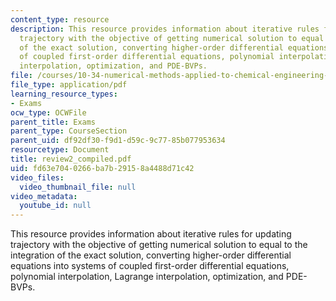 ```yaml
---
content_type: resource
description: This resource provides information about iterative rules for updating
  trajectory with the objective of getting numerical solution to equal to the integration
  of the exact solution, converting higher-order differential equations into systems
  of coupled first-order differential equations, polynomial interpolation, Lagrange
  interpolation, optimization, and PDE-BVPs.
file: /courses/10-34-numerical-methods-applied-to-chemical-engineering-fall-2005/fd63e7040266ba7b29158a4488d71c42_review2_compiled.pdf
file_type: application/pdf
learning_resource_types:
- Exams
ocw_type: OCWFile
parent_title: Exams
parent_type: CourseSection
parent_uid: df92df30-f9d1-d59c-9c77-85b077953634
resourcetype: Document
title: review2_compiled.pdf
uid: fd63e704-0266-ba7b-2915-8a4488d71c42
video_files:
  video_thumbnail_file: null
video_metadata:
  youtube_id: null
---
```

This resource provides information about iterative rules for updating trajectory with the objective of getting numerical solution to equal to the integration of the exact solution, converting higher-order differential equations into systems of coupled first-order differential equations, polynomial interpolation, Lagrange interpolation, optimization, and PDE-BVPs.

